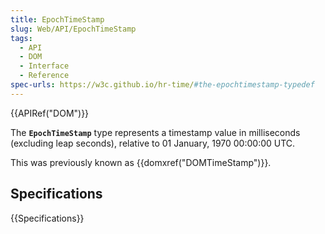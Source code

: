 ```yaml
---
title: EpochTimeStamp
slug: Web/API/EpochTimeStamp
tags:
  - API
  - DOM
  - Interface
  - Reference
spec-urls: https://w3c.github.io/hr-time/#the-epochtimestamp-typedef
---
```


{{APIRef("DOM")}}

The **`EpochTimeStamp`** type represents a timestamp value in milliseconds (excluding leap seconds), relative to 01 January, 1970 00:00:00 UTC.

This was previously known as {{domxref("DOMTimeStamp")}}.

## Specifications

{{Specifications}}
